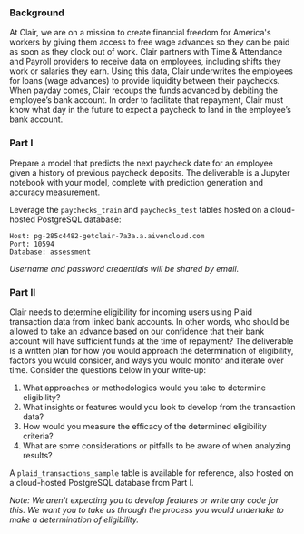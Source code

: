 ### Background

At Clair, we are on a mission to create financial freedom for America's workers by giving them access to free wage advances so they can be paid as soon as they clock out of work. Clair partners with Time & Attendance and Payroll providers to receive data on employees, including shifts they work or salaries they earn. Using this data, Clair underwrites the employees for loans (wage advances) to provide liquidity between their paychecks. When payday comes, Clair recoups the funds advanced by debiting the employee’s bank account. In order to facilitate that repayment, Clair must know what day in the future to expect a paycheck to land in the employee’s bank account.

### Part I

Prepare a model that predicts the next paycheck date for an employee given a history of previous paycheck deposits. The deliverable is a Jupyter notebook with your model, complete with prediction generation and accuracy measurement. 

Leverage the `paychecks_train` and `paychecks_test` tables hosted on a cloud-hosted PostgreSQL database:

```
Host: pg-285c4482-getclair-7a3a.a.aivencloud.com
Port: 10594
Database: assessment
```

_Username and password credentials will be shared by email._

### Part II

Clair needs to determine eligibility for incoming users using Plaid transaction data from linked bank accounts. In other words, who should be allowed to take an advance based on our confidence that their bank account will have sufficient funds at the time of repayment? The deliverable is a written plan for how you would approach the determination of eligibility, factors you would consider, and ways you would monitor and iterate over time. Consider the questions below in your write-up:

1. What approaches or methodologies would you take to determine eligibility?
2. What insights or features would you look to develop from the transaction data?
3. How would you measure the efficacy of the determined eligibility criteria?
4. What are some considerations or pitfalls to be aware of when analyzing results?

A `plaid_transactions_sample` table is available for reference, also hosted on a cloud-hosted PostgreSQL database from Part I.

_Note: We aren’t expecting you to develop features or write any code for this. We want you to take us through the process you would undertake to make a determination of eligibility._
